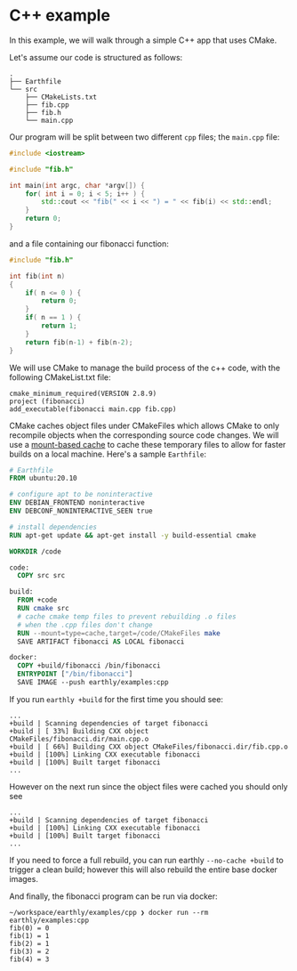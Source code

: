 # C++ example

In this example, we will walk through a simple C++ app that uses CMake.

Let's assume our code is structured as follows:
```
.
├── Earthfile
└── src
    ├── CMakeLists.txt
    ├── fib.cpp
    ├── fib.h
    └── main.cpp
```

Our program will be split between two different `cpp` files; the `main.cpp` file:

```C++
#include <iostream>

#include "fib.h"

int main(int argc, char *argv[]) {
	for( int i = 0; i < 5; i++ ) {
		std::cout << "fib(" << i << ") = " << fib(i) << std::endl;
	}
	return 0;
}
```

and a file containing our fibonacci function:

```C++
#include "fib.h"

int fib(int n)
{
	if( n <= 0 ) {
		return 0;
	}
	if( n == 1 ) {
		return 1;
	}
	return fib(n-1) + fib(n-2);
}
```

We will use CMake to manage the build process of the c++ code, with the following CMakeList.txt file:

```
cmake_minimum_required(VERSION 2.8.9)
project (fibonacci)
add_executable(fibonacci main.cpp fib.cpp)
```

CMake caches object files under CMakeFiles which allows CMake to only recompile objects when the corresponding
source code changes. We will use a [mount-based cache](https://docs.earthly.dev/docs/guides/advanced-local-caching) to cache these temporary
files to allow for faster builds on a local machine. Here's a sample `Earthfile`:

```Dockerfile
# Earthfile
FROM ubuntu:20.10

# configure apt to be noninteractive
ENV DEBIAN_FRONTEND noninteractive
ENV DEBCONF_NONINTERACTIVE_SEEN true

# install dependencies
RUN apt-get update && apt-get install -y build-essential cmake

WORKDIR /code

code:
  COPY src src

build:
  FROM +code
  RUN cmake src
  # cache cmake temp files to prevent rebuilding .o files
  # when the .cpp files don't change
  RUN --mount=type=cache,target=/code/CMakeFiles make
  SAVE ARTIFACT fibonacci AS LOCAL fibonacci

docker:
  COPY +build/fibonacci /bin/fibonacci
  ENTRYPOINT ["/bin/fibonacci"]
  SAVE IMAGE --push earthly/examples:cpp
```

If you run `earthly +build` for the first time you should see:

```
...
+build | Scanning dependencies of target fibonacci
+build | [ 33%] Building CXX object CMakeFiles/fibonacci.dir/main.cpp.o
+build | [ 66%] Building CXX object CMakeFiles/fibonacci.dir/fib.cpp.o
+build | [100%] Linking CXX executable fibonacci
+build | [100%] Built target fibonacci
...
```

However on the next run since the object files were cached you should only see

```
...
+build | Scanning dependencies of target fibonacci
+build | [100%] Linking CXX executable fibonacci
+build | [100%] Built target fibonacci
...
```

If you need to force a full rebuild, you can run earthly `--no-cache +build` to trigger a clean build; however
this will also rebuild the entire base docker images.

And finally, the fibonacci program can be run via docker:

```
~/workspace/earthly/examples/cpp ❯ docker run --rm earthly/examples:cpp
fib(0) = 0
fib(1) = 1
fib(2) = 1
fib(3) = 2
fib(4) = 3
```
